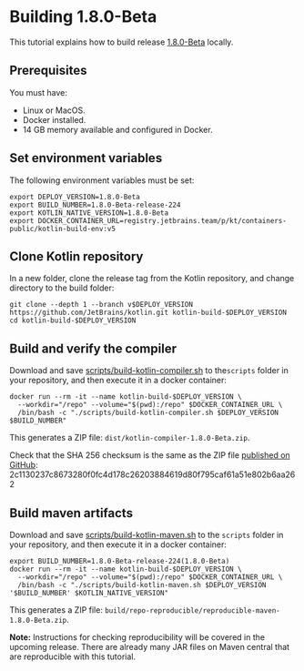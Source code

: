 # Building 1.8.0-Beta

This tutorial explains how to build release [1.8.0-Beta](https://github.com/JetBrains/kotlin/releases/tag/v1.8.0-Beta) locally.

## Prerequisites
You must have:
* Linux or MacOS.
* Docker installed.
* 14 GB memory available and configured in Docker. 

## Set environment variables

The following environment variables must be set:

```
export DEPLOY_VERSION=1.8.0-Beta
export BUILD_NUMBER=1.8.0-Beta-release-224
export KOTLIN_NATIVE_VERSION=1.8.0-Beta
export DOCKER_CONTAINER_URL=registry.jetbrains.team/p/kt/containers-public/kotlin-build-env:v5
```
## Clone Kotlin repository

In a new folder, clone the release tag from the Kotlin repository, and change directory to the build folder:

```
git clone --depth 1 --branch v$DEPLOY_VERSION https://github.com/JetBrains/kotlin.git kotlin-build-$DEPLOY_VERSION
cd kotlin-build-$DEPLOY_VERSION
```

## Build and verify the compiler

Download and save [scripts/build-kotlin-compiler.sh](https://github.com/JetBrains/kotlin/blob/1.8.0/scripts/build-kotlin-compiler.sh) to
the`scripts` folder in your repository, and then execute it in a docker container:

```
docker run --rm -it --name kotlin-build-$DEPLOY_VERSION \
  --workdir="/repo" --volume="$(pwd):/repo" $DOCKER_CONTAINER_URL \
  /bin/bash -c "./scripts/build-kotlin-compiler.sh $DEPLOY_VERSION $BUILD_NUMBER"
```

This generates a ZIP file: `dist/kotlin-compiler-1.8.0-Beta.zip`.

Check that the SHA 256 checksum is the same as the ZIP file [published on GitHub](https://github.com/JetBrains/kotlin/releases/download/v1.8.0-Beta/kotlin-compiler-1.8.0-Beta.zip):
2c1130237c8673280f0fc4d178c26203884619d80f795caf61a51e802b6aa262

## Build maven artifacts

Download and save [scripts/build-kotlin-maven.sh](https://github.com/JetBrains/kotlin/blob/1.8.0/scripts/build-kotlin-maven.sh) to
the `scripts` folder in your repository, and then execute it in a docker container:

```
export BUILD_NUMBER=1.8.0-Beta-release-224(1.8.0-Beta)
docker run --rm -it --name kotlin-build-$DEPLOY_VERSION \
  --workdir="/repo" --volume="$(pwd):/repo" $DOCKER_CONTAINER_URL \
  /bin/bash -c "./scripts/build-kotlin-maven.sh $DEPLOY_VERSION '$BUILD_NUMBER' $KOTLIN_NATIVE_VERSION"
```

This generates a ZIP file: `build/repo-reproducible/reproducible-maven-1.8.0-Beta.zip`.

**Note:** Instructions for checking reproducibility will be covered in the upcoming release. There are already many JAR files on Maven
central that are reproducible with this tutorial.
